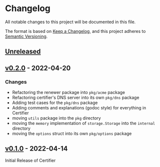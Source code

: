 # Changelog

All notable changes to this project will be documented in this file.

The format is based on [Keep a Changelog](https://keepachangelog.com/en/1.0.0/), and this project adheres
to [Semantic Versioning](https://semver.org/spec/v2.0.0.html).

## [Unreleased]

## [v0.2.0] - 2022-04-20

### Changes

- Refactoring the renewer package into `pkg/acme` package
- Refactoring certifier's DNS server into its own `pkg/dns` package
- Adding test cases for the `pkg/dns` package
- Adding comments and explanations (godoc style) for everything in Certifier
- moving `utils` package into the `pkg` directory
- moving the `memory` implementation of `storage.Storage` into the `internal` directory
- moving the `options` struct into its own `pkg/options` package

## [v0.1.0] - 2022-04-14

Initial Release of Certifier

[unreleased]: https://github.com/loopholelabs/certifier/compare/v0.2.0...HEAD
[v0.2.0]: https://github.com/loopholelabs/certifier/releases/tag/v0.2.0
[v0.1.0]: https://github.com/loopholelabs/certifier/releases/tag/v0.1.0
